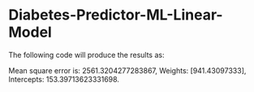# Diabetes-Predictor-ML-Linear-Model
The following code will produce the results as:

Mean square error is:  2561.3204277283867,
Weights:  [941.43097333],
Intercepts:  153.39713623331698.

